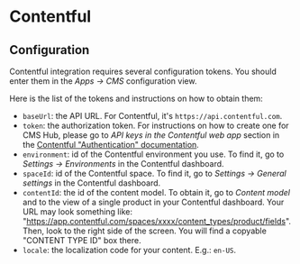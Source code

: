 # Contentful

## Configuration

Contentful integration requires several configuration tokens. You should enter them in the _Apps -> CMS_ configuration view.

Here is the list of the tokens and instructions on how to obtain them:

- `baseUrl`: the API URL. For Contentful, it's `https://api.contentful.com`.
- `token`: the authorization token. For instructions on how to create one for CMS Hub, please go to _API keys in the Contentful web app_ section in the [Contentful "Authentication" documentation](https://www.contentful.com/developers/docs/references/authentication/).
- `environment`: id of the Contentful environment you use. To find it, go to _Settings -> Environments_ in the Contentful dashboard.
- `spaceId`: id of the Contentful space. To find it, go to _Settings -> General settings_ in the Contentful dashboard.
- `contentId`: the id of the content model. To obtain it, go to _Content model_ and to the view of a single product in your Contentful dashboard. Your URL may look something like: "https://app.contentful.com/spaces/xxxx/content_types/product/fields". Then, look to the right side of the screen. You will find a copyable "CONTENT TYPE ID" box there.
- `locale`: the localization code for your content. E.g.: `en-US`.
